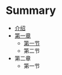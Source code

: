 # Summary

* [介绍](README.md)
* [第一章](chapter1.md)
  * [第一节](https://www.baidu.com)
  * 第二节
* 第二章
  * 第一节

